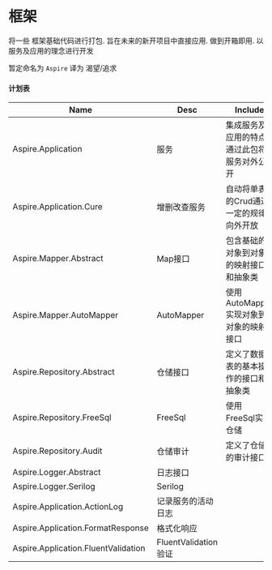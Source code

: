 # 框架

将一些 框架基础代码进行打包. 旨在未来的新开项目中直接应用. 做到开箱即用. 以服务及应用的理念进行开发

暂定命名为 `Aspire` 译为 渴望/追求

#### 计划表

| Name                               | Desc                  | Include                                      | Progress |
| ---------------------------------- | --------------------- | -------------------------------------------- | -------- |
| Aspire.Application                  | 服务                  | 集成服务及应用的特点, 通过此包将服务对外公开 | 0%       |
| Aspire.Application.Cure             | 增删改查服务          | 自动将单表的Crud通过一定的规律向外开放       | 0%       |
| Aspire.Mapper.Abstract             | Map接口               | 包含基础的对象到对象的映射接口和抽象类       | 0%       |
| Aspire.Mapper.AutoMapper           | AutoMapper            | 使用AutoMapper实现对象到对象的映射接口       | 0%       |
| Aspire.Repository.Abstract         | 仓储接口              | 定义了数据表的基本操作的接口和抽象类         | 0%       |
| Aspire.Repository.FreeSql          | FreeSql               | 使用 FreeSql实现仓储                         | 0%       |
| Aspire.Repository.Audit            | 仓储审计              | 定义了仓储的审计接口                         | 0%       |
| Aspire.Logger.Abstract             | 日志接口              |                                              | 0%       |
| Aspire.Logger.Serilog              | Serilog               |                                              | 0%       |
| Aspire.Application.ActionLog        | 记录服务的活动日志    |                                              | 0%       |
| Aspire.Application.FormatResponse   | 格式化响应            |                                              | 0%       |
| Aspire.Application.FluentValidation | FluentValidation 验证 |                                              | 0%       |
